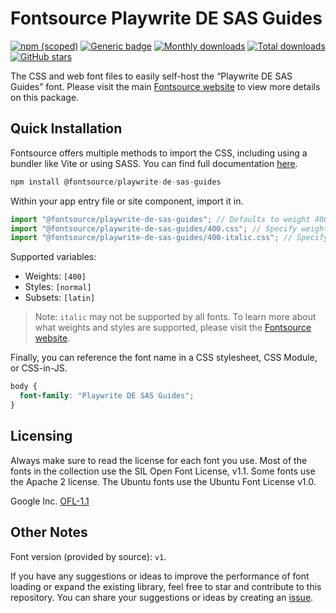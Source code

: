 # Fontsource Playwrite DE SAS Guides

[![npm (scoped)](https://img.shields.io/npm/v/@fontsource/playwrite-de-sas-guides?color=brightgreen)](https://www.npmjs.com/package/@fontsource/playwrite-de-sas-guides) [![Generic badge](https://img.shields.io/badge/fontsource-passing-brightgreen)](https://github.com/fontsource/fontsource) [![Monthly downloads](https://badgen.net/npm/dm/@fontsource/playwrite-de-sas-guides)](https://github.com/fontsource/fontsource) [![Total downloads](https://badgen.net/npm/dt/@fontsource/playwrite-de-sas-guides)](https://github.com/fontsource/fontsource) [![GitHub stars](https://img.shields.io/github/stars/fontsource/fontsource.svg?style=social&label=Star)](https://github.com/fontsource/fontsource/stargazers)

The CSS and web font files to easily self-host the “Playwrite DE SAS Guides” font. Please visit the main [Fontsource website](https://fontsource.org/fonts/playwrite-de-sas-guides) to view more details on this package.

## Quick Installation

Fontsource offers multiple methods to import the CSS, including using a bundler like Vite or using SASS. You can find full documentation [here](https://fontsource.org/docs/getting-started/introduction).

```javascript
npm install @fontsource/playwrite-de-sas-guides
```

Within your app entry file or site component, import it in.

```javascript
import "@fontsource/playwrite-de-sas-guides"; // Defaults to weight 400
import "@fontsource/playwrite-de-sas-guides/400.css"; // Specify weight
import "@fontsource/playwrite-de-sas-guides/400-italic.css"; // Specify weight and style
```

Supported variables:
- Weights: `[400]`
- Styles: `[normal]`
- Subsets: `[latin]`

> Note: `italic` may not be supported by all fonts. To learn more about what weights and styles are supported, please visit the [Fontsource website](https://fontsource.org/fonts/playwrite-de-sas-guides).

Finally, you can reference the font name in a CSS stylesheet, CSS Module, or CSS-in-JS.

```css
body {
  font-family: "Playwrite DE SAS Guides";
}
```

## Licensing
Always make sure to read the license for each font you use. Most of the fonts in the collection use the SIL Open Font License, v1.1. Some fonts use the Apache 2 license. The Ubuntu fonts use the Ubuntu Font License v1.0.

Google Inc.
[OFL-1.1](http://scripts.sil.org/OFL)

## Other Notes
Font version (provided by source): `v1`.

If you have any suggestions or ideas to improve the performance of font loading or expand the existing library, feel free to star and contribute to this repository. You can share your suggestions or ideas by creating an [issue](https://github.com/fontsource/fontsource/issues).